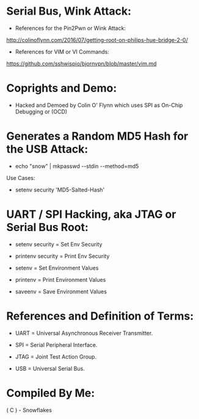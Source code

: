 # Serial Bus, Wink Attack:

* References for the Pin2Pwn or Wink Attack:

http://colinoflynn.com/2016/07/getting-root-on-philips-hue-bridge-2-0/

* References for VIM or VI Commands:

https://github.com/sshwispio/bjornvpn/blob/master/vim.md



# Coprights and Demo:

* Hacked and Demoed by Colin O' Flynn which uses SPI as On-Chip Debugging or (OCD)



# Generates a Random MD5 Hash for the USB Attack:


* echo "snow" | mkpasswd --stdin --method=md5

Use Cases:

* setenv security 'MD5-Salted-Hash'




# UART / SPI Hacking, aka JTAG or Serial Bus Root:


* setenv security = Set Env Security

* printenv security = Print Env Security

* setenv = Set Environment Values

* printenv = Print Environment Values

* saveenv = Save Environment Values


# References and Definition of Terms:


* UART = Universal Asynchronous Receiver Transmitter.

* SPI = Serial Peripheral Interface.

* JTAG = Joint Test Action Group.

* USB = Universal Serial Bus.




# Compiled By Me:

( C ) - Snowflakes
